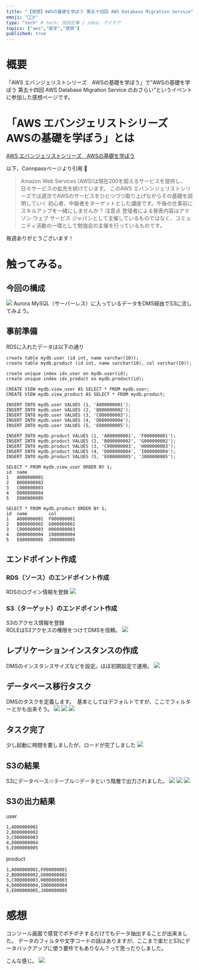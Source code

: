 ```yaml
---
title: "【感想】AWSの基礎を学ぼう 第五十四回 AWS Database Migration Service"
emoji: "🚴🏻‍♀️"
type: "tech" # tech: 技術記事 / idea: アイデア
topics: ["aws","座学","感想"]
published: true
---
```

# 概要
「AWS エバンジェリストシリーズ　AWSの基礎を学ぼう」で”AWSの基礎を学ぼう 第五十四回 AWS Database Migration Service のおさらい”というイベントに参加した感想ページです。

# 「AWS エバンジェリストシリーズ　AWSの基礎を学ぼう」とは
[AWS エバンジェリストシリーズ　AWSの基礎を学ぼう](https://awsbasics.connpass.com)

以下、Connpassページより引用

>  Amazon Web Services (AWS)は現在200を超えるサービスを提供し、日々サービスの拡充を続けています。
> このAWS エバンンジェリストシリーズでは週次でAWSのサービスをひとつづつ取り上げながらその基礎を説明していく 初心者、中級者をターゲットとした講座です。午後の仕事前にスキルアップを一緒にしませんか？
> 注意点 登壇者による発表内容はアマゾン ウェブ サービス ジャパンとして主催しているものではなく、コミュニティ活動の一環として勉強会の主催を行っているものです。

毎週ありがとうございます！

# 触ってみる。
## 今回の構成
![](https://storage.googleapis.com/zenn-user-upload/91358bb7c2ef641b7855a1d2.png)
Aurora MySQL（サーバーレス）に入っているデータをDMS経由でS3に流してみよう。

## 事前準備
RDSに入れたデータは以下の通り
```
create table mydb.user (id int, name varchar(10));
create table mydb.product (id int, name varchar(10), col varchar(10));

create unique index idx_user on mydb.user(id);
create unique index idx_product on mydb.product(id);

CREATE VIEW mydb.view_user AS SELECT * FROM mydb.user;
CREATE VIEW mydb.view_product AS SELECT * FROM mydb.product;

INSERT INTO mydb.user VALUES (1, 'A000000001');
INSERT INTO mydb.user VALUES (2, 'B000000002');
INSERT INTO mydb.user VALUES (3, 'C000000003');
INSERT INTO mydb.user VALUES (4, 'D000000004');
INSERT INTO mydb.user VALUES (5, 'E000000005');

INSERT INTO mydb.product VALUES (1, 'A000000001', 'F000000001');
INSERT INTO mydb.product VALUES (2, 'B000000002', 'G000000002');
INSERT INTO mydb.product VALUES (3, 'C000000003', 'H000000003');
INSERT INTO mydb.product VALUES (4, 'D000000004', 'I000000004');
INSERT INTO mydb.product VALUES (5, 'E000000005', 'J000000005');

SELECT * FROM mydb.view_user ORDER BY 1;
id  name
1   A000000001
2   B000000002
3   C000000003
4   D000000004
5   E000000005

SELECT * FROM mydb.product ORDER BY 1;
id  name        col
1   A000000001  F000000001
2   B000000002  G000000002
3   C000000003  H000000003
4   D000000004  I000000004
5   E000000005  J000000005
```
## エンドポイント作成
### RDS（ソース）のエンドポイント作成
RDSのログイン情報を登録
![](https://storage.googleapis.com/zenn-user-upload/aa36c4706619db04fb3be058.png)

### S3（ターゲット）のエンドポイント作成
S3のアクセス情報を登録  
ROLEはS3アクセスの権限をつけてDMSを信頼。
![](https://storage.googleapis.com/zenn-user-upload/98fd095b111a48e67a8af27f.png)

## レプリケーションインスタンスの作成
DMSのインスタンスサイズなどを設定。ほぼ初期設定で運用。
![](https://storage.googleapis.com/zenn-user-upload/1f700e50b096777de9e2efb4.png)

## データベース移行タスク
DMSのタスクを定義します。　基本としてはデフォルトですが、ここでフィルターとかも出来そう。
![](https://storage.googleapis.com/zenn-user-upload/4d63c3f02571ba4932f6aed9.png)
![](https://storage.googleapis.com/zenn-user-upload/7d743e3a55522057d04ed6d3.png)
![](https://storage.googleapis.com/zenn-user-upload/5751f30e4fea052f423e3fa0.png)

## タスク完了
少し起動に時間を要しましたが、ロードが完了しました
![](https://storage.googleapis.com/zenn-user-upload/4ad0fd43adafb64b8edf26bb.png)

## S3の結果
S3にデータベース⇨テーブル⇨データという階層で出力されました。
![](https://storage.googleapis.com/zenn-user-upload/b80637368d189892d4ddb0c0.png)
![](https://storage.googleapis.com/zenn-user-upload/4e5c1ee14f5683ac23b05a00.png)
![](https://storage.googleapis.com/zenn-user-upload/998fb3e6e7e104f6a29a2541.png)

## S3の出力結果
user
```
1,A000000001
2,B000000002
3,C000000003
4,D000000004
5,E000000005
```

product
```
1,A000000001,F000000001
2,B000000002,G000000002
3,C000000003,H000000003
4,D000000004,I000000004
5,E000000005,J000000005
```


# 感想
コンソール画面で感覚でポチポチするだけでもデータ抽出することが出来ました。
データのフィルタや文字コードの話はありますが、ここまで楽だとS3にデータバックアップに使う要件でもありなん？って思ったりしました。

こんな感じ。
![](https://storage.googleapis.com/zenn-user-upload/d4c359f3921ba72772af36a0.png)
